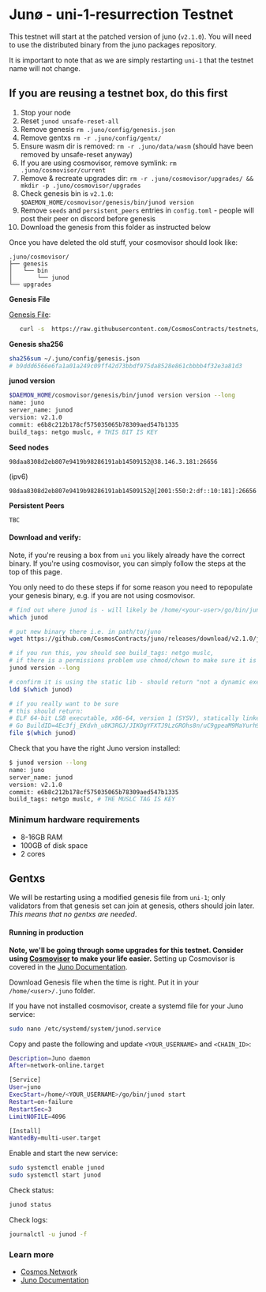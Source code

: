 # Junø - uni-1-resurrection Testnet

This testnet will start at the patched version of juno (`v2.1.0`). You will need to use the distributed binary from the juno packages repository.

It is important to note that as we are simply restarting `uni-1` that the testnet name will not change.

## If you are reusing a testnet box, do this first

1. Stop your node
2. Reset `junod unsafe-reset-all`
3. Remove genesis `rm .juno/config/genesis.json`
4. Remove gentxs `rm -r .juno/config/gentx/`
5. Ensure wasm dir is removed: `rm -r .juno/data/wasm` (should have been removed by unsafe-reset anyway)
6. If you are using cosmovisor, remove symlink: `rm .juno/cosmovisor/current`
7. Remove & recreate upgrades dir: `rm -r .juno/cosmovisor/upgrades/ && mkdir -p .juno/cosmovisor/upgrades`
8. Check genesis bin is `v2.1.0`: `$DAEMON_HOME/cosmovisor/genesis/bin/junod version`
9. Remove `seeds` and `persistent_peers` entries in `config.toml` - people will post their peer on discord before genesis
10. Download the genesis from this folder as instructed below

Once you have deleted the old stuff, your cosmovisor should look like:

```
.juno/cosmovisor/
├── genesis
│   └── bin
│       └── junod
└── upgrades
```

**Genesis File**

[Genesis File](/uni-1-resurrection/genesis.json):

```bash
   curl -s  https://raw.githubusercontent.com/CosmosContracts/testnets/main/uni-1-resurrection/genesis.json > ~/.juno/config/genesis.json
```

**Genesis sha256**

```bash
sha256sum ~/.juno/config/genesis.json
# b9ddd6566e6fa1a01a249c09ff42d73bbdf975da8528e861cbbbb4f32e3a81d3
```

**junod version**

```bash
$DAEMON_HOME/cosmovisor/genesis/bin/junod version version --long
name: juno
server_name: junod
version: v2.1.0
commit: e6b8c212b178cf575035065b78309aed547b1335
build_tags: netgo muslc, # THIS BIT IS KEY
```

**Seed nodes**

```
98daa8308d2eb807e9419b98286191ab14509152@38.146.3.181:26656
```

(ipv6)
```
98daa8308d2eb807e9419b98286191ab14509152@[2001:550:2:df::10:181]:26656
```

**Persistent Peers**

```
TBC
```

#### Download and verify:

Note, if you're reusing a box from `uni` you likely already have the correct binary. If you're using cosmovisor, you can simply follow the steps at the top of this page.

You only need to do these steps if for some reason you need to repopulate your genesis binary, e.g. if you are not using cosmovisor.

```sh
# find out where junod is - will likely be /home/<your-user>/go/bin/junod
which junod

# put new binary there i.e. in path/to/juno
wget https://github.com/CosmosContracts/juno/releases/download/v2.1.0/junod -O $(which junod)

# if you run this, you should see build_tags: netgo muslc,
# if there is a permissions problem use chmod/chown to make sure it is executable
junod version --long

# confirm it is using the static lib - should return "not a dynamic executable"
ldd $(which junod)

# if you really want to be sure
# this should return:
# ELF 64-bit LSB executable, x86-64, version 1 (SYSV), statically linked, 
# Go BuildID=4Ec3fj_EKdvh_u8K3RGJ/JIKOgYFXTJ9LzGROhs8n/uC9gpeaM9MaYurh9DJiN/YcvB8Jc2ivQM2zUSHMhg, stripped
file $(which junod)
```

Check that you have the right Juno version installed:

```sh
$ junod version --long
name: juno
server_name: junod
version: v2.1.0
commit: e6b8c212b178cf575035065b78309aed547b1335
build_tags: netgo muslc, # THE MUSLC TAG IS KEY
```

### Minimum hardware requirements

- 8-16GB RAM
- 100GB of disk space
- 2 cores

## Gentxs

We will be restarting using a modified genesis file from `uni-1`; only validators from that genesis set can join at genesis, others should join later. _This means that no gentxs are needed_.

#### Running in production

**Note, we'll be going through some upgrades for this testnet. Consider using [Cosmovisor](https://github.com/cosmos/cosmos-sdk/tree/master/cosmovisor) to make your life easier.** Setting up Cosmovisor is covered in the [Juno Documentation](https://docs.junochain.com/validators/setting-up-cosmovisor).

Download Genesis file when the time is right. Put it in your `/home/<user>/.juno` folder.

If you have not installed cosmovisor, create a systemd file for your Juno service:

```sh
sudo nano /etc/systemd/system/junod.service
```

Copy and paste the following and update `<YOUR_USERNAME>` and `<CHAIN_ID>`:

```sh
Description=Juno daemon
After=network-online.target

[Service]
User=juno
ExecStart=/home/<YOUR_USERNAME>/go/bin/junod start
Restart=on-failure
RestartSec=3
LimitNOFILE=4096

[Install]
WantedBy=multi-user.target
```

Enable and start the new service:

```sh
sudo systemctl enable junod
sudo systemctl start junod
```

Check status:

```sh
junod status
```

Check logs:

```sh
journalctl -u junod -f
```

### Learn more

- [Cosmos Network](https://cosmos.network)
- [Juno Documentation](https://docs.junochain.com/)
